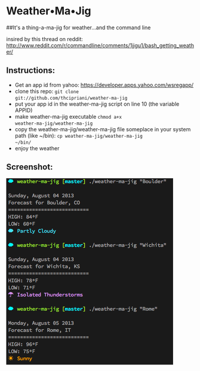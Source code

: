 Weather•Ma•Jig
===

##It's a thing-a-ma-jig for weather&hellip;and the command line

insired by this thread on reddit: http://www.reddit.com/r/commandline/comments/1jjgu1/bash_getting_weather/

Instructions:
---
* Get an app id from yahoo: https://developer.apps.yahoo.com/wsregapp/
* clone this repo: <code>git clone git://github.com/thcipriani/weather-ma-jig</code>
* put your app id in the weather-ma-jig script on line 10 (the variable APPID)
* make weather-ma-jig executable <code>chmod a+x weather-ma-jig/weather-ma-jig</code>
* copy the weather-ma-jig/weather-ma-jig file someplace in your system path (like ~/bin): <code>cp weather-ma-jig/weather-ma-jig ~/bin/</code>
* enjoy the weather

Screenshot:
---
<img src="20130804_p_weather.png" title="Weather-ma-jig at work" />